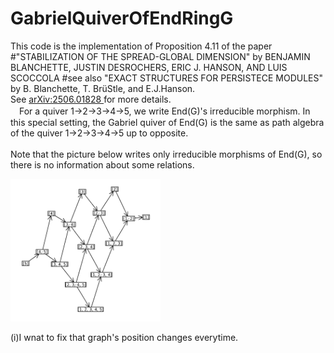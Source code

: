 # GabrielQuiverOfEndRingG

This code is the implementation of Proposition 4.11 of the paper
#"STABILIZATION OF THE SPREAD-GLOBAL DIMENSION" by BENJAMIN BLANCHETTE, JUSTIN DESROCHERS, ERIC J. HANSON, AND LUIS SCOCCOLA
#see also "EXACT STRUCTURES FOR PERSISTECE MODULES" by B. Blanchette, T. BrüStle, and E.J.Hanson.   
See <a href="https://arxiv.org/abs/2506.01828(https://arxiv.org/pdf/2506.01828)">arXiv:2506.01828 </a> for more details. 
<br>
　For a quiver 1→2→3→4→5, we write End(G)'s irreducible morphism. In this special setting, the Gabriel quiver of End(G) is the same as path algebra of the quiver 1→2→3→4→5 up to opposite.  
<br>
Note that the picture below writes only irreducible morphisms of End(G), so there is no information about some relations.
 <!-- Picture -->
  <div title="picture">
    <img src="Graph.PNG" alt="picture" width="240px" >
    </div>
    <small>
    </small>
<!-- end Picture -->

(i)I wnat to fix that graph's position changes everytime.
